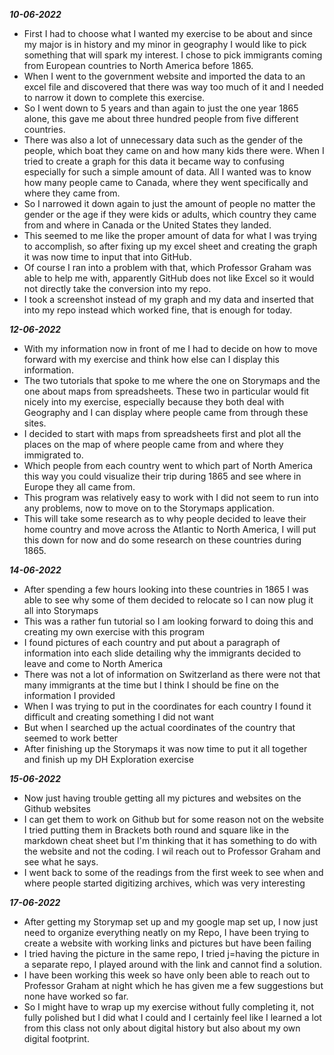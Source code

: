 **_10-06-2022_**

+ First I had to choose what I wanted my exercise to be about and since my major is in history and my minor in geography I would like to pick something that will spark my interest. I chose to pick immigrants coming from European countries to North America before 1865.
+ When I went to the government website and imported the data to an excel file and discovered that there was way too much of it and I needed to narrow it down to complete this exercise.
+ So I went down to 5 years and than again to just the one year 1865 alone, this gave me about three hundred people from five different countries.
+ There was also a lot of unnecessary data such as the gender of the people, which boat they came on and how many kids there were. When I tried to create a graph for this data it became way to confusing especially for such a simple amount of data. All I wanted was to know how  many people came to Canada, where they went specifically and where they came from.
+  So I narrowed it down again to just the amount of people no matter the gender or the age if they were kids or adults, which country they came from and where in Canada or the United States they landed.
+ This seemed to me like the proper amount of data for what I was trying to accomplish, so after fixing up my excel sheet and creating the graph it was now time to input that into GitHub.
+ Of course I ran into a problem with that, which Professor Graham was able to help me with, apparently GitHub does not like Excel so it would not directly take the conversion into my repo.
+ I took a screenshot instead of my graph and my data and inserted that into my repo instead which worked fine, that is enough for today.

**_12-06-2022_**

+ With my information now in front of me I had to decide on how to move forward with my exercise and think how else can I display this information.
+ The two tutorials that spoke to me where the one on Storymaps and the one about maps from spreadsheets. These two in particular would fit nicely into my exercise, especially because they both deal with Geography and I can display where people came from through these sites.
+ I decided to start with maps from spreadsheets first and plot all the places on the map of where people came from and where they immigrated to.
+ Which people from each country went to which part of North America this way you could visualize their trip during 1865 and see where in Europe they all came from.
+ This program was relatively easy to work with I did not seem to run into any problems, now to move on to the Storymaps application.
+ This will take some research as to why people decided to leave their home country and move across the Atlantic to North America, I will put this down for now and do some research on these countries during 1865.

**_14-06-2022_**

+ After spending a few hours looking into these countries in 1865 I was able to see why some of them decided to relocate so I can now plug it all into Storymaps
+ This was a rather fun tutorial so I am looking forward to doing this and creating my own exercise with this program
+ I  found pictures of each country and put about a paragraph of information into each slide detailing why the immigrants decided to leave and come to North America
+ There was not a lot of information on Switzerland as there were not that many immigrants at the time but I think I should be fine on the information I provided
+ When I was trying to put in the coordinates for each country I found it difficult and creating something I did not want
+ But when I searched up the actual coordinates of the country that seemed to work better
+ After finishing up the Storymaps it was now time to put it all together and finish up my DH Exploration exercise


**_15-06-2022_**

+ Now just having trouble getting all my pictures and websites on the Github websites
+ I can get them to work on Github but for some reason not on the website I tried putting them in Brackets both round and square like in the markdown cheat sheet but I'm thinking that it has something to do with the website and not the coding. I wil reach out to Professor Graham and see what he says.
+ I went back to some of the readings from the first week to see when and where people started digitizing archives, which was very interesting

**_17-06-2022_**

+ After getting my Storymap set up and my google map set up, I now just need to organize everything neatly on my Repo, I have been trying to create a website with working links and pictures but have been failing
+ I tried having the picture in the same repo, I tried j=having the picture in a separate repo, I played around with the link and cannot find a solution.
+ I have been working this week so have only been able to reach out to Professor Graham at night which he has given me a few suggestions but none have worked so far.
+ So I might have to wrap up my exercise without fully completing it, not fully polished but I did what I could and I certainly feel like I learned a lot from this class not only about digital history but also about my own digital footprint.
